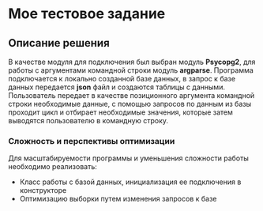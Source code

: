 # Мое тестовое задание
## Описание решения
В качестве модуля для подключения был выбран модуль **Psycopg2**, для работы с аргументами командной строки модуль **argparse**. Программа подключается к локально созданной базе данных, в запрос к базе данных передается **json** файл и создаются таблицы с данными. Пользователь передает в качестве позиционного аргумента командной строки необходимые данные, с помощью запросов по данным из базы проходит цикл  и отбирает необходимые значения, которые затем выводятся пользователю в командную строку.
### Сложность и перспективы оптимизации
Для масштабируемости программы и уменьшения сложности работы необходимо реализовать:
- Класс работы с базой данных, инициализация ее подключения в конструкторе
- Оптимизацию выборки путем изменения запросов к базе

